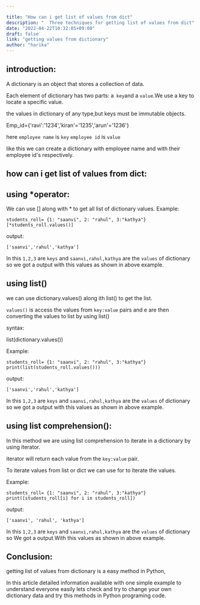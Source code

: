 ```yaml
---

title: "How can i get list of values from dict"
description: "  Three techniques for getting list of values from dict"
date: "2022-04-22T10:32:05+09:00"
draft: false
link: "getting values from dictionary"
author: "harika"
---
```


## introduction:
A dictionary is an object that stores a collection of data.

Each element of dictionary has two parts: a` key`and a `value`.We use a key to locate a specific value.

the values in dictionary of any type,but keys must be immutable objects.

Emp_id={'ravi':'1234','kiran'='1235','arun'='1236'}

here `employee name` is `key`
`employee id` is `value`

like this we can create a dictionary with employee name and with their employee id's respectively.

## how can i get list of values from dict:
## using *operator:

We can use [] along with * to get all list of dictionary values.
Example:
```
students_roll= {1: "saanvi", 2: "rahul", 3:"kathya"}
[*students_roll.values()]
```
output:
```
['saanvi','rahul','kathya']
```
In this `1,2,3` are `keys` and `saanvi,rahul,kathya` are the `values` of dictionary so we got a output with this values as shown in above example.


## using list()

we can use dictionary.values() along ith list() to get the list.

`values()` is access the values from `key:value` pairs and e are then converting the values to list by using list()

syntax:

list(dictionary.values())

Example:
```
students_roll= {1: "saanvi", 2: "rahul", 3:"kathya"}
print(list(students_roll.values()))
```
output:
```
['saanvi','rahul','kathya']

```
In this `1,2,3` are `keys` and `saanvi,rahul,kathya` are the `values` of dictionary so we got a output with this values as shown in above example.

## using list comprehension():
In this method we are using list comprehension to iterate in a dictionary by using iterator.

iterator will return each value from the `key:value` pair.

To iterate values from list or dict we can use for to iterate the values.

Example:
```
students_roll= {1: "saanvi", 2: "rahul", 3:"kathya"}
print([students_roll[i] for i in students_roll])
```
output:
```
['saanvi', 'rahul', 'kathya']
```
In this `1,2,3` are `keys` and `saanvi,rahul,kathya` are the `values` of dictionary so We got a output With this values as shown in above example.

## Conclusion:

getting list of values from dictionary is a easy method in Python,

In this article detailed information available with one simple example to understand everyone easily lets check and try to change your own dictionary data and try this methods in Python programing code.

